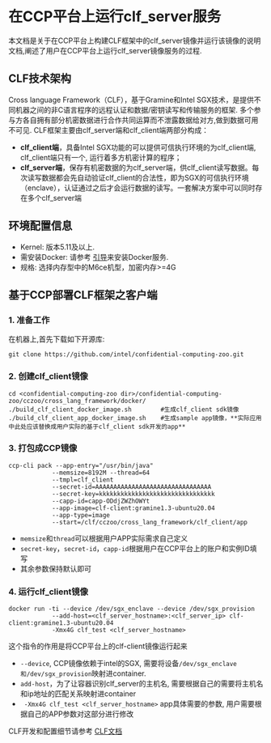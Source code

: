 # 在CCP平台上运行clf_server服务
本文档是关于在CCP平台上构建CLF框架中的clf_server镜像并运行该镜像的说明文档,阐述了用户在CCP平台上运行clf_server镜像服务的过程.

## CLF技术架构
Cross language Framework（CLF），基于Gramine和Intel SGX技术，是提供不同机器之间的非C语言程序的远程认证和数据/密钥读写和传输服务的框架. 多个参与方各自拥有部分机密数据进行合作共同运算而不泄露数据给对方,做到数据可用不可见. CLF框架主要由clf_server端和clf_client端两部分构成：
- **clf_client端**，具备Intel SGX功能的可以提供可信执行环境的为clf_client端, clf_client端只有一个, 运行着多方机密计算的程序；
- **clf_server端**，保存有机密数据的为clf_server端，供clf_client读写数据。每次读写数据都会先自动验证clf_client的合法性，即为SGX的可信执行环境（enclave），认证通过之后才会运行数据的读写。一套解决方案中可以同时存在多个clf_server端

## 环境配置信息
- Kernel: 版本5.11及以上.
- 需安装Docker: 请参考 [引导](https://docs.docker.com/engine/install/ubuntu/#install-using-the-convenience-script)来安装Docker服务.
- 规格: 选择内存型中的M6ce机型，加密内存>=4G

## 基于CCP部署CLF框架之客户端
### 1. 准备工作
在机器上,首先下载如下开源库:
```
git clone https://github.com/intel/confidential-computing-zoo.git
```

### 2. 创建clf_client镜像
 ```
 cd <confidential-computing-zoo dir>/confidential-computing-zoo/cczoo/cross_lang_framework/docker/
 ./build_clf_client_docker_image.sh        #生成clf_client sdk镜像
 ./build_clf_client_app_docker_image.sh    #生成sample app镜像，**实际应用中此处应该替换成用户实际的基于clf_client sdk开发的app**
 ```

### 3. 打包成CCP镜像
 ```
 ccp-cli pack --app-entry="/usr/bin/java"
             --memsize=8192M --thread=64
             --tmpl=clf_client
             --secret-id=AAAAAAAAAAAAAAAAAAAAAAAAAAAAAAAA
             --secret-key=kkkkkkkkkkkkkkkkkkkkkkkkkkkkkkkk
             --capp-id=capp-ODdjZWZhOWYt
             --app-image=clf-client:gramine1.3-ubuntu20.04
             --app-type=image
             --start=/clf/cczoo/cross_lang_framework/clf_client/app
 ```
 - `memsize`和`thread`可以根据用户APP实际需求自己定义
 - `secret-key`，`secret-id`，`capp-id`根据用户在CCP平台上的账户和实例ID填写
 - 其余参数保持默认即可
 
 ### 4. 运行clf_client镜像 
 ```
 docker run -ti --device /dev/sgx_enclave --device /dev/sgx_provision
             --add-host=<clf_server_hostname>:<clf_server_ip> clf-client:gramine1.3-ubuntu20.04
             -Xmx4G clf_test <clf_server_hostname>
 ```
 这个指令的作用是将CCP平台上的clf-client镜像运行起来
 - `--device`, CCP镜像依赖于intel的SGX, 需要将设备`/dev/sgx_enclave和/dev/sgx_provision`映射进container.
 - `add-host`，为了让容器识别clf_server的主机名, 需要根据自己的需要将主机名和ip地址的匹配关系映射进container
 - ` -Xmx4G clf_test <clf_server_hostname>` app具体需要的参数, 用户需要根据自己的APP参数对这部分进行修改
 
 CLF开发和配置细节请参考 [CLF文档](https://github.com/intel/confidential-computing-zoo/blob/main/cczoo/cross_lang_framework/README.md)
